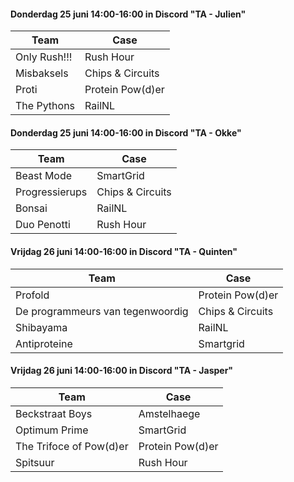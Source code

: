 #### Donderdag 25 juni 14:00-16:00 in Discord "TA - Julien"

| Team                                                                              | Case             |
|-----------------------------------------------------------------------------------|------------------|
| Only Rush!!!                                                                      | Rush Hour        |
| Misbaksels                                                                        | Chips & Circuits |
| Proti                                                                             | Protein Pow(d)er |
| The Pythons                                                                       | RailNL           |


#### Donderdag 25 juni 14:00-16:00 in Discord "TA - Okke"

| Team                                                                              | Case             |
|-----------------------------------------------------------------------------------|------------------|
| Beast Mode                                                                        | SmartGrid        |
| Progressierups                                                                    | Chips & Circuits |
| Bonsai                                                                            | RailNL           |
| Duo Penotti                                                                       | Rush Hour        |


#### Vrijdag 26 juni 14:00-16:00 in Discord "TA - Quinten"

| Team                                                                              | Case             |
|-----------------------------------------------------------------------------------|------------------|
| Profold                                                                           | Protein Pow(d)er |
| De programmeurs van tegenwoordig                                                  | Chips & Circuits |
| Shibayama                                                                         | RailNL           |
| Antiproteine                                                                      | Smartgrid        |



#### Vrijdag 26 juni 14:00-16:00 in Discord "TA - Jasper"

| Team                                                                              | Case             |
|-----------------------------------------------------------------------------------|------------------|
| Beckstraat Boys                                                                   | Amstelhaege      |
| Optimum Prime                                                                     | SmartGrid        |
| The Trifoce of Pow(d)er                                                           | Protein Pow(d)er |
| Spitsuur                                                                          | Rush Hour        |
